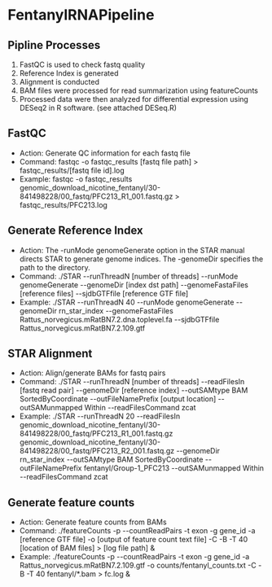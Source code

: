 # FentanylRNAPipeline

## Pipline Processes
1. FastQC is used to check fastq quality
2. Reference Index is generated 
3. Alignment is conducted
4. BAM files were processed for read summarization using featureCounts 
5. Processed data were then analyzed for differential expression using DESeq2 in R software. (see attached DESeq.R)

## FastQC
* Action: Generate QC information for each fastq file
* Command: fastqc -o fastqc_results [fastq file path] > fastqc_results/[fastq file id].log
* Example: fastqc -o fastqc_results genomic_download_nicotine_fentanyl/30-841498228/00_fastq/PFC213_R1_001.fastq.gz > fastqc_results/PFC213.log

## Generate Reference Index
* Action: The -runMode genomeGenerate option in the STAR manual directs STAR to generate genome indices. The -genomeDir specifies the path to the directory.
* Command: ./STAR --runThreadN [number of threads] --runMode genomeGenerate --genomeDir [index dst path] --genomeFastaFiles [reference files] --sjdbGTFfile [reference GTF file] 
* Example: ./STAR --runThreadN 40 --runMode genomeGenerate --genomeDir rn_star_index --genomeFastaFiles Rattus_norvegicus.mRatBN7.2.dna.toplevel.fa --sjdbGTFfile Rattus_norvegicus.mRatBN7.2.109.gtf

## STAR Alignment
* Action: Align/generate BAMs for fastq pairs
* Command: ./STAR --runThreadN [number of threads] --readFilesIn [fastq read pair] --genomeDir [reference index] --outSAMtype BAM SortedByCoordinate --outFileNamePrefix [output location] --outSAMunmapped Within --readFilesCommand zcat
* Example: ./STAR --runThreadN 20 --readFilesIn genomic_download_nicotine_fentanyl/30-841498228/00_fastq/PFC213_R1_001.fastq.gz genomic_download_nicotine_fentanyl/30-841498228/00_fastq/PFC213_R2_001.fastq.gz --genomeDir rn_star_index --outSAMtype BAM SortedByCoordinate --outFileNamePrefix fentanyl/Group-1_PFC213 --outSAMunmapped Within --readFilesCommand zcat

## Generate feature counts
* Action: Generate feature counts from BAMs
* Command: ./featureCounts -p --countReadPairs -t exon -g gene_id -a [reference GTF file] -o [output of feature count text file] -C -B -T 40 [location of BAM files] > [log file path] &
* Example: ./featureCounts -p --countReadPairs -t exon -g gene_id -a Rattus_norvegicus.mRatBN7.2.109.gtf -o counts/fentanyl_counts.txt -C -B -T 40 fentanyl/*.bam > fc.log &
